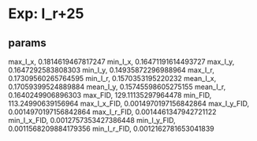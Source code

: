 # Exp: I_r+25
## params
max_I_x, 0.1814619467817247
min_I_x, 0.16471191614493727
max_I_y, 0.1647292583808303
min_I_y, 0.14935872296988964
max_I_r, 0.17309560265764595
min_I_r, 0.1570353195220232
mean_I_x, 0.17059399524889884
mean_I_y, 0.15745598605275155
mean_I_r, 0.1640249906896303
max_FID, 129.11135297964478
min_FID, 113.24990639156964
max_I_x_FID, 0.0014970197156842864
max_I_y_FID, 0.0014970197156842864
max_I_r_FID, 0.0014461347942721122
min_I_x_FID, 0.0012757353427386448
min_I_y_FID, 0.0011568209884179356
min_I_r_FID, 0.0012162781653041839
